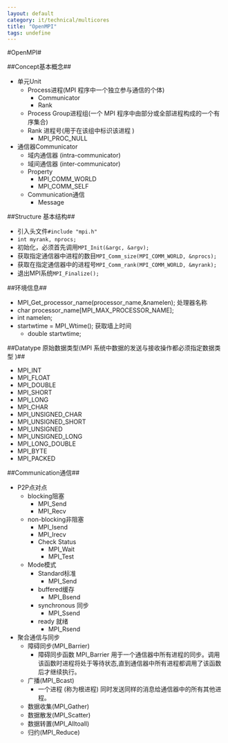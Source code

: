 ```yaml
---
layout: default
category: it/technical/multicores
title: "OpenMPI"
tags: undefine
---
```


#OpenMPI#



##Concept基本概念##
* 单元Unit
  * Process进程(MPI 程序中一个独立参与通信的个体) 
    * Communicator
    * Rank
  * Process Group进程组(一个 MPI 程序中由部分或全部进程构成的一个有序集合) 
  * Rank 进程号(用于在该组中标识该进程 )
    * MPI_PROC_NULL
* 通信器Communicator
  * 域内通信器 (intra-communicator) 
  * 域间通信器 (inter-communicator) 
  * Property
    * MPI_COMM_WORLD
    * MPI_COMM_SELF
  * Communication通信
    * Message



##Structure 基本结构##
* 引入头文件`#include "mpi.h"`
* `int myrank, nprocs; `
* 初始化，必须首先调用`MPI_Init(&argc, &argv); `
* 获取指定通信器中进程的数目`MPI_Comm_size(MPI_COMM_WORLD, &nprocs); `
* 获取在指定通信器中的进程号`MPI_Comm_rank(MPI_COMM_WORLD, &myrank); `
* 退出MPI系统`MPI_Finalize(); `



##环境信息##
*   MPI_Get_processor_name(processor_name,&namelen); 处理器名称
  *   char processor_name[MPI_MAX_PROCESSOR_NAME]; 
  * int namelen;
* startwtime = MPI_Wtime(); 获取墙上时间
  * double startwtime;



##Datatype 原始数据类型(MPI 系统中数据的发送与接收操作都必须指定数据类型 )##
* MPI_INT 
* MPI_FLOAT 
* MPI_DOUBLE 
* MPI_SHORT 
* MPI_LONG 
* MPI_CHAR 
* MPI_UNSIGNED_CHAR 
* MPI_UNSIGNED_SHORT 
* MPI_UNSIGNED 
* MPI_UNSIGNED_LONG 
* MPI_LONG_DOUBLE 
* MPI_BYTE 
* MPI_PACKED 



##Communication通信##
* P2P点对点
  * blocking阻塞
    * MPI_Send
    * MPI_Recv
  * non-blocking非阻塞
    * MPI_Isend
    * MPI_Irecv
    * Check Status
      * MPI_Wait
      * MPI_Test
  * Mode模式
    * Standard标准
      * MPI_Send
    * buffered缓存
      * MPI_Bsend
    * synchronous 同步
      * MPI_Ssend
    * ready 就绪
      * MPI_Rsend
* 聚合通信与同步
  * 障碍同步(MPI_Barrier) 
    * 障碍同步函数 MPI_Barrier 用于一个通信器中所有进程的同步。调用该函数时进程将处于等待状态,直到通信器中所有进程都调用了该函数后才继续执行。 
  * 广播(MPI_Bcast) 
    * 一个进程 (称为根进程) 同时发送同样的消息给通信器中的所有其他进程。 
  * 数据收集(MPI_Gather) 
  * 数据散发(MPI_Scatter) 
  * 数据转置(MPI_Alltoall) 
  * 归约(MPI_Reduce) 
